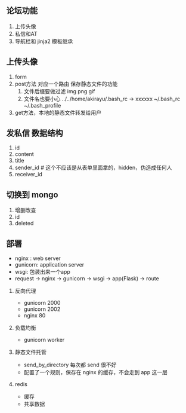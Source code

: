 论坛功能
--------

1. 上传头像
2. 私信和AT
3. 导航栏和 jinja2 模板继承



上传头像
--------
1. form
2. post方法 对应一个路由 保存静态文件的功能
    1. 文件后缀要做过滤 img png gif
    2. 文件名也要小心
    ../../home/akirayu/.bash_rc -> xxxxxx
    ~/.bash_rc
    ~/.bash_profile
3. get方法，本地的静态文件转发给用户


发私信 数据结构
--------------
1. id
2. content
3. title
4. sender_id # 这个不应该是从表单里面拿的，hidden，伪造成任何人
5. receiver_id


切换到 mongo
------------

1. 增删改查
2. id
3. deleted

部署
----
- nginx : web server
- gunicorn: application server
- wsgi: 包装出来一个app
- request -> nginx -> gunicorn -> wsgi -> app(Flask) -> route

1. 反向代理
    - gunicorn 2000
    - gunicorn 2002
    - nginx 80
2. 负载均衡
    - gunicorn worker
3. 静态文件托管
    - send_by_directory 每次都 send 很不好
    - 配置了一个规则，保存在 nginx 的缓存，不会走到 app 这一层

4. redis
    - 缓存
    - 共享数据
